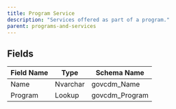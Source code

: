 ```yaml
---
title: Program Service
description: "Services offered as part of a program."
parent: programs-and-services
---
```


## Fields

| Field Name | Type | Schema Name |
|------------|------|-------------|
| Name | Nvarchar | govcdm_Name |
| Program | Lookup | govcdm_Program |

